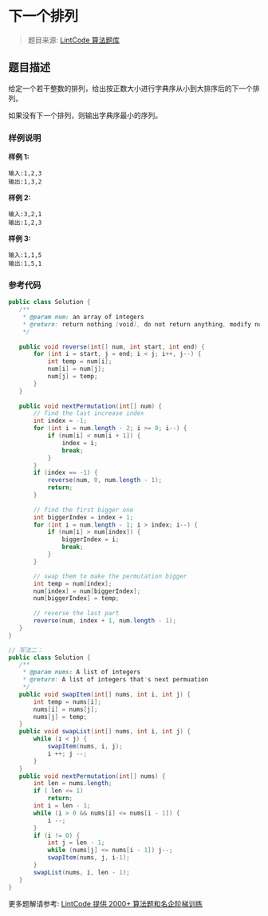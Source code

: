 # 下一个排列
 > 题目来源: [LintCode 算法题库](https://www.lintcode.com/problem/next-permutation-ii/?utm_source=sc-github-wzz)
 ## 题目描述
 给定一个若干整数的排列，给出按正数大小进行字典序从小到大排序后的下一个排列。

如果没有下一个排列，则输出字典序最小的序列。
 ### 样例说明
 **样例 1:**
```
输入:1,2,3
输出:1,3,2
```

**样例 2:**
```
输入:3,2,1
输出:1,2,3
```

**样例 3:**
```
输入:1,1,5
输出:1,5,1
```
 ### 参考代码
 ```java
public class Solution {
    /**
     * @param num: an array of integers
     * @return: return nothing (void), do not return anything, modify num in-place instead
     */
     
    public void reverse(int[] num, int start, int end) {
        for (int i = start, j = end; i < j; i++, j--) {
            int temp = num[i];
            num[i] = num[j];
            num[j] = temp;
        }
    }
    
    public void nextPermutation(int[] num) {
        // find the last increase index
        int index = -1;
        for (int i = num.length - 2; i >= 0; i--) {
            if (num[i] < num[i + 1]) {
                index = i;
                break;
            }
        }
        if (index == -1) {
            reverse(num, 0, num.length - 1);
            return;
        }
        
        // find the first bigger one
        int biggerIndex = index + 1;
        for (int i = num.length - 1; i > index; i--) {
            if (num[i] > num[index]) {
                biggerIndex = i;
                break;
            }
        }

        // swap them to make the permutation bigger
        int temp = num[index];
        num[index] = num[biggerIndex];
        num[biggerIndex] = temp;
        
        // reverse the last part
        reverse(num, index + 1, num.length - 1);
    }
}

// 写法二：
public class Solution {
    /**
     * @param nums: A list of integers
     * @return: A list of integers that's next permuation
     */
    public void swapItem(int[] nums, int i, int j) {
    	int temp = nums[i];
		nums[i] = nums[j];
		nums[j] = temp;
	}
	public void swapList(int[] nums, int i, int j) {
		while (i < j) {
			swapItem(nums, i, j);
			i ++; j --;
		}
	}
    public void nextPermutation(int[] nums) {
		int len = nums.length;
		if ( len <= 1)
			return;
		int i = len - 1;
		while (i > 0 && nums[i] <= nums[i - 1]) {
			i --;
		}
		if (i != 0) {
			int j = len - 1;
			while (nums[j] <= nums[i - 1]) j--;
			swapItem(nums, j, i-1);
		}
		swapList(nums, i, len - 1);
    }
}
```
 更多题解请参考: [LintCode 提供 2000+ 算法题和名企阶梯训练](https://www.lintcode.com/problem/?utm_source=sc-github-wzz)